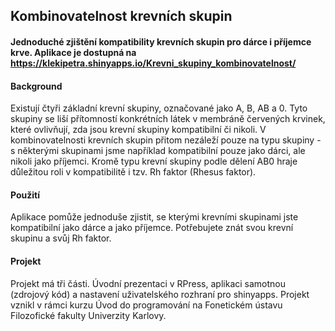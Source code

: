 ## Kombinovatelnost krevních skupin
#### Jednoduché zjištění kompatibility krevních skupin pro dárce i příjemce krve. Aplikace je dostupná na https://klekipetra.shinyapps.io/Krevni_skupiny_kombinovatelnost/

#### Background
Existují čtyři základní krevní skupiny, označované jako A, B, AB a 0. Tyto skupiny se liší přítomností konkrétních látek v membráně červených krvinek, které ovlivňují, zda jsou krevní skupiny kompatibilní či nikoli. V kombinovatelnosti krevních skupin přitom nezáleží pouze na typu skupiny - s některými skupinami jsme například kompatibilní pouze jako dárci, ale nikoli jako příjemci. Kromě typu krevní skupiny podle dělení AB0 hraje důležitou roli v kompatibilitě i tzv. Rh faktor (Rhesus faktor).

#### Použití
Aplikace pomůže jednoduše zjistit, se kterými krevními skupinami jste kompatibilní jako dárce a jako příjemce. Potřebujete znát svou krevní skupinu a svůj Rh faktor.

#### Projekt
Projekt má tři části. Úvodní prezentaci v RPress, aplikaci samotnou (zdrojový kód) a nastavení uživatelského rozhraní pro shinyapps. Projekt vznikl v rámci kurzu Úvod do programování na Fonetickém ústavu Filozofické fakulty Univerzity Karlovy.
